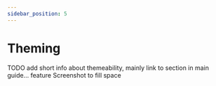 ```yaml
---
sidebar_position: 5
---
```


# Theming

TODO add short info about themeability, mainly link to section in main guide... feature Screenshot to fill space
